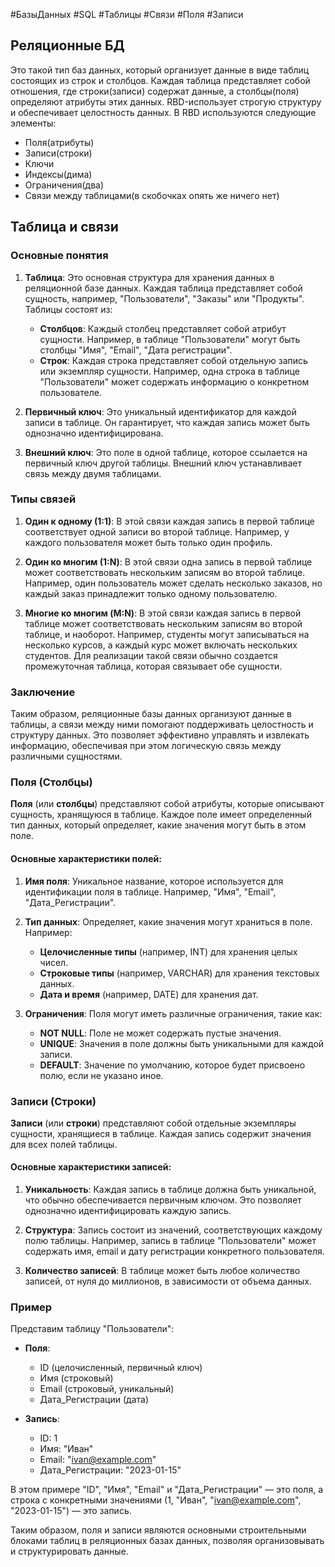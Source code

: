 #БазыДанных #SQL #Таблицы #Связи #Поля #Записи 
## Реляционные БД
Это такой тип баз данных, который организует данные в виде таблиц состоящих из строк и столбцов. Каждая таблица представляет собой отношения, где строки(записи) содержат данные, а столбцы(поля) определяют атрибуты этих данных. RBD-использует строгую структуру и обеспечивает целостность данных.
В RBD используются следующие элементы:
- Поля(атрибуты)
- Записи(строки)
- Ключи
- Индексы(дима)
- Ограничения(два)
- Связи между таблицами(в скобочках опять же ничего нет)

## Таблица и связи

### Основные понятия

1. **Таблица**: Это основная структура для хранения данных в реляционной базе данных. Каждая таблица представляет собой сущность, например, "Пользователи", "Заказы" или "Продукты". Таблицы состоят из:
    
    - **Столбцов**: Каждый столбец представляет собой атрибут сущности. Например, в таблице "Пользователи" могут быть столбцы "Имя", "Email", "Дата регистрации".
    - **Строк**: Каждая строка представляет собой отдельную запись или экземпляр сущности. Например, одна строка в таблице "Пользователи" может содержать информацию о конкретном пользователе.
2. **Первичный ключ**: Это уникальный идентификатор для каждой записи в таблице. Он гарантирует, что каждая запись может быть однозначно идентифицирована.
    
3. **Внешний ключ**: Это поле в одной таблице, которое ссылается на первичный ключ другой таблицы. Внешний ключ устанавливает связь между двумя таблицами.
    

### Типы связей

1. **Один к одному (1:1)**: В этой связи каждая запись в первой таблице соответствует одной записи во второй таблице. Например, у каждого пользователя может быть только один профиль.
    
2. **Один ко многим (1:N)**: В этой связи одна запись в первой таблице может соответствовать нескольким записям во второй таблице. Например, один пользователь может сделать несколько заказов, но каждый заказ принадлежит только одному пользователю.
    
3. **Многие ко многим (M:N)**: В этой связи каждая запись в первой таблице может соответствовать нескольким записям во второй таблице, и наоборот. Например, студенты могут записываться на несколько курсов, а каждый курс может включать нескольких студентов. Для реализации такой связи обычно создается промежуточная таблица, которая связывает обе сущности.
    

### Заключение

Таким образом, реляционные базы данных организуют данные в таблицы, а связи между ними помогают поддерживать целостность и структуру данных. Это позволяет эффективно управлять и извлекать информацию, обеспечивая при этом логическую связь между различными сущностями.





### Поля (Столбцы)

**Поля** (или **столбцы**) представляют собой атрибуты, которые описывают сущность, хранящуюся в таблице. Каждое поле имеет определенный тип данных, который определяет, какие значения могут быть в этом поле.

#### Основные характеристики полей:

1. **Имя поля**: Уникальное название, которое используется для идентификации поля в таблице. Например, "Имя", "Email", "Дата_Регистрации".
    
2. **Тип данных**: Определяет, какие значения могут храниться в поле. Например:
    
    - **Целочисленные типы** (например, INT) для хранения целых чисел.
    - **Строковые типы** (например, VARCHAR) для хранения текстовых данных.
    - **Дата и время** (например, DATE) для хранения дат.
3. **Ограничения**: Поля могут иметь различные ограничения, такие как:
    
    - **NOT NULL**: Поле не может содержать пустые значения.
    - **UNIQUE**: Значения в поле должны быть уникальными для каждой записи.
    - **DEFAULT**: Значение по умолчанию, которое будет присвоено полю, если не указано иное.

### Записи (Строки)

**Записи** (или **строки**) представляют собой отдельные экземпляры сущности, хранящиеся в таблице. Каждая запись содержит значения для всех полей таблицы.

#### Основные характеристики записей:

1. **Уникальность**: Каждая запись в таблице должна быть уникальной, что обычно обеспечивается первичным ключом. Это позволяет однозначно идентифицировать каждую запись.
    
2. **Структура**: Запись состоит из значений, соответствующих каждому полю таблицы. Например, запись в таблице "Пользователи" может содержать имя, email и дату регистрации конкретного пользователя.
    
3. **Количество записей**: В таблице может быть любое количество записей, от нуля до миллионов, в зависимости от объема данных.
    

### Пример

Представим таблицу "Пользователи":

- **Поля**:
    
    - ID (целочисленный, первичный ключ)
    - Имя (строковый)
    - Email (строковый, уникальный)
    - Дата_Регистрации (дата)
- **Запись**:
    
    - ID: 1
    - Имя: "Иван"
    - Email: "ivan@example.com"
    - Дата_Регистрации: "2023-01-15"

В этом примере "ID", "Имя", "Email" и "Дата_Регистрации" — это поля, а строка с конкретными значениями (1, "Иван", "ivan@example.com", "2023-01-15") — это запись.

Таким образом, поля и записи являются основными строительными блоками таблиц в реляционных базах данных, позволяя организовывать и структурировать данные.
